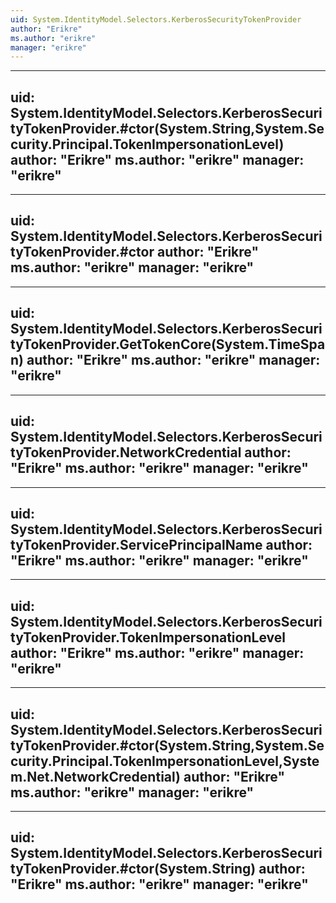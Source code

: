 ```yaml
---
uid: System.IdentityModel.Selectors.KerberosSecurityTokenProvider
author: "Erikre"
ms.author: "erikre"
manager: "erikre"
---
```


---
uid: System.IdentityModel.Selectors.KerberosSecurityTokenProvider.#ctor(System.String,System.Security.Principal.TokenImpersonationLevel)
author: "Erikre"
ms.author: "erikre"
manager: "erikre"
---

---
uid: System.IdentityModel.Selectors.KerberosSecurityTokenProvider.#ctor
author: "Erikre"
ms.author: "erikre"
manager: "erikre"
---

---
uid: System.IdentityModel.Selectors.KerberosSecurityTokenProvider.GetTokenCore(System.TimeSpan)
author: "Erikre"
ms.author: "erikre"
manager: "erikre"
---

---
uid: System.IdentityModel.Selectors.KerberosSecurityTokenProvider.NetworkCredential
author: "Erikre"
ms.author: "erikre"
manager: "erikre"
---

---
uid: System.IdentityModel.Selectors.KerberosSecurityTokenProvider.ServicePrincipalName
author: "Erikre"
ms.author: "erikre"
manager: "erikre"
---

---
uid: System.IdentityModel.Selectors.KerberosSecurityTokenProvider.TokenImpersonationLevel
author: "Erikre"
ms.author: "erikre"
manager: "erikre"
---

---
uid: System.IdentityModel.Selectors.KerberosSecurityTokenProvider.#ctor(System.String,System.Security.Principal.TokenImpersonationLevel,System.Net.NetworkCredential)
author: "Erikre"
ms.author: "erikre"
manager: "erikre"
---

---
uid: System.IdentityModel.Selectors.KerberosSecurityTokenProvider.#ctor(System.String)
author: "Erikre"
ms.author: "erikre"
manager: "erikre"
---
